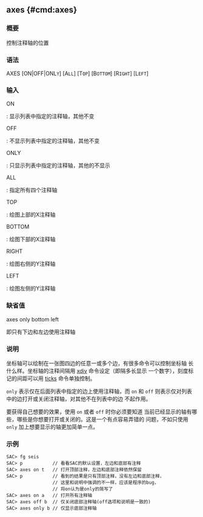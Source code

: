 ## axes {#cmd:axes}

### 概要

控制注释轴的位置

### 语法

AXES \[ON|OFF|ONL`Y`\] \[A`LL`\] \[T`OP`\] \[B`OTTOM`\] \[R`IGHT`\]
\[L`EFT`\]

### 输入

ON

:   显示列表中指定的注释轴，其他不变

OFF

:   不显示列表中指定的注释轴，其他不变

ONLY

:   只显示列表中指定的注释轴，其他的不显示

ALL

:   指定所有四个注释轴

TOP

:   绘图上部的X注释轴

BOTTOM

:   绘图下部的X注释轴

RIGHT

:   绘图右侧的Y注释轴

LEFT

:   绘图左侧的Y注释轴

### 缺省值

axes only bottom left

即只有下边和左边使用注释轴

### 说明

坐标轴可以绘制在一张图四边的任意一或多个边，有很多命令可以控制坐标轴
长什么样。坐标轴的注释间隔用 [xdiv](/commands/xdiv.html)
命令设定（即隔多长显示 一个数字），刻度标记的间距可以用
[ticks](/commands/ticks.html) 命令单独控制。

`only` 表示仅在后面列表中指定的边上使用注释轴，而 `on` 和 `off`
则表示仅对列表中的边打开或关闭注释轴，对其他不在列表中的边 不起作用。

要获得自己想要的效果，使用 `on` 或者 `off` 时你必须要知道
当前已经显示的轴有哪些，哪些是你想要打开或关闭的。这是一个有点容易弄错的
问题，不如只使用 `only` 加上想要显示的轴更加简单一点。

### 示例

``` {.bash}
SAC> fg seis
SAC> p           // 看看SAC的默认设置，左边和底部有注释
SAC> axes on t   // 打开顶部注释，左边和底部注释依然保留
SAC> p           // 看到的结果是只有顶部注释，没有左边和底部注释，
                 // 这里和说明中强调的不一样，应该是程序的bug，
                 // 将on认为是only的简写了
SAC> axes on a   // 打开所有注释轴
SAC> axes off b  // 仅关闭底部注释轴(off选项和说明是一致的)
SAC> axes only b // 仅显示底部注释轴
```
